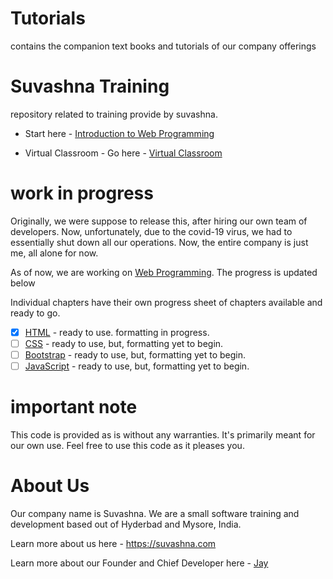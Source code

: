 # Tutorials
contains the companion text books and tutorials of our company offerings

# Suvashna Training

repository related to training provide by suvashna.

- Start here - [Introduction to Web Programming](WebProgramming/Introduction.md)

- Virtual Classroom - Go here - [Virtual Classroom](https://flipgrid.com/suvashnawebbasic)

# work in progress

Originally, we were suppose to release this, after hiring our own team of developers. Now, unfortunately, due to the covid-19 virus, we had to essentially shut down all our operations. Now, the entire company is just me, all alone for now. 

As of now, we are working on [Web Programming](WebProgramming). The progress is updated below

Individual chapters have their own progress sheet of chapters available and ready to go.

* [x] [HTML](HTML)  - ready to use. formatting in progress. 
* [ ] [CSS](CSS) - ready to use, but, formatting yet to begin.
* [ ] [Bootstrap](Bootstrap) - ready to use, but, formatting yet to begin. 
* [ ] [JavaScript](JavaScript) - ready to use, but, formatting yet to begin. 

# important note 

This code is provided as is without any warranties. It's primarily meant for our own use. Feel free to use this code as it pleases you.

# About Us

Our company name is Suvashna. We are a small software training and development based out of Hyderbad and Mysore, India. 

Learn more about us here - https://suvashna.com

Learn more about our Founder and Chief Developer here - [Jay](http://thechalakas.com)